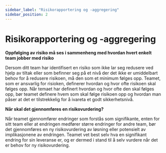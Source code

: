 ```yaml
---
sidebar_label: "Risikorapportering og -aggregering"
sidebar_position: 2
---
```


# Risikorapportering og -aggregering

**Oppfølging av risiko må ses i sammenheng med hvordan hvert enkelt team jobber med risiko**

Dersom ditt team har identifisert en risiko som ikke lar seg redusere ved hjelp av tiltak eller som befinner seg på et nivå der det ikke er umiddelbart behov for å redusere risikoen, må den som et minimum følges opp. Teamet, som er ansvarlig for risioken, definerer hvordan og hvor ofte risikoen skal følges opp. Når temaet har definert hvordan og hvor ofte den skal følges opp, bør teamet definere hvem som skal følge risikoen opp og hvordan man påser at det er tilstrekkelig for å ivareta et godt sikkerhetsnivå.

**Når skal det gjennomføres en risikovurdering?** 

Når teamet gjennomfører endringer som forstås som signifikante, enten for sitt team eller at endringen medfører større endringer for andre team, bør det gjennomføres en ny risikovurdering av løsning eller potensielt av implikasjonene av endringen. Teamet vet best selv hva en signifikant endring for sin leveranse er, og er dermed i stand til å selv vurdere når det er behov for ny risikovurdering. 
